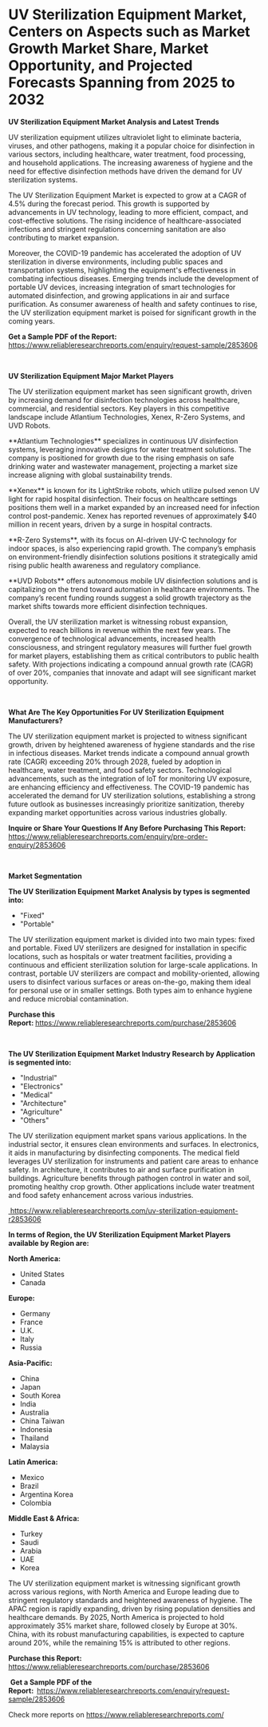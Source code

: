 <p><h1>UV Sterilization Equipment Market, Centers on Aspects such as Market Growth Market Share, Market Opportunity, and Projected Forecasts Spanning from 2025 to 2032</h1></p><p><strong>UV Sterilization Equipment Market Analysis and Latest Trends</strong></p>
<p><p>UV sterilization equipment utilizes ultraviolet light to eliminate bacteria, viruses, and other pathogens, making it a popular choice for disinfection in various sectors, including healthcare, water treatment, food processing, and household applications. The increasing awareness of hygiene and the need for effective disinfection methods have driven the demand for UV sterilization systems.</p><p>The UV Sterilization Equipment Market is expected to grow at a CAGR of 4.5% during the forecast period. This growth is supported by advancements in UV technology, leading to more efficient, compact, and cost-effective solutions. The rising incidence of healthcare-associated infections and stringent regulations concerning sanitation are also contributing to market expansion. </p><p>Moreover, the COVID-19 pandemic has accelerated the adoption of UV sterilization in diverse environments, including public spaces and transportation systems, highlighting the equipment's effectiveness in combating infectious diseases. Emerging trends include the development of portable UV devices, increasing integration of smart technologies for automated disinfection, and growing applications in air and surface purification. As consumer awareness of health and safety continues to rise, the UV sterilization equipment market is poised for significant growth in the coming years.</p></p>
<p><strong>Get a Sample PDF of the Report:&nbsp;</strong> <a href="https://www.reliableresearchreports.com/enquiry/request-sample/2853606?utm_campaign=3012&utm_medium=2&utm_source=Github&utm_content=ia&utm_term=12032025&utm_id=uv-sterilization-equipment">https://www.reliableresearchreports.com/enquiry/request-sample/2853606</a></p>
<p>&nbsp;</p>
<p><strong>UV Sterilization Equipment Major Market Players</strong></p>
<p><p>The UV sterilization equipment market has seen significant growth, driven by increasing demand for disinfection technologies across healthcare, commercial, and residential sectors. Key players in this competitive landscape include Atlantium Technologies, Xenex, R-Zero Systems, and UVD Robots.</p><p>**Atlantium Technologies** specializes in continuous UV disinfection systems, leveraging innovative designs for water treatment solutions. The company is positioned for growth due to the rising emphasis on safe drinking water and wastewater management, projecting a market size increase aligning with global sustainability trends.</p><p>**Xenex** is known for its LightStrike robots, which utilize pulsed xenon UV light for rapid hospital disinfection. Their focus on healthcare settings positions them well in a market expanded by an increased need for infection control post-pandemic. Xenex has reported revenues of approximately $40 million in recent years, driven by a surge in hospital contracts.</p><p>**R-Zero Systems**, with its focus on AI-driven UV-C technology for indoor spaces, is also experiencing rapid growth. The company’s emphasis on environment-friendly disinfection solutions positions it strategically amid rising public health awareness and regulatory compliance.</p><p>**UVD Robots** offers autonomous mobile UV disinfection solutions and is capitalizing on the trend toward automation in healthcare environments. The company’s recent funding rounds suggest a solid growth trajectory as the market shifts towards more efficient disinfection techniques.</p><p>Overall, the UV sterilization market is witnessing robust expansion, expected to reach billions in revenue within the next few years. The convergence of technological advancements, increased health consciousness, and stringent regulatory measures will further fuel growth for market players, establishing them as critical contributors to public health safety. With projections indicating a compound annual growth rate (CAGR) of over 20%, companies that innovate and adapt will see significant market opportunity.</p></p>
<p>&nbsp;</p>
<p><strong>What Are The Key Opportunities For UV Sterilization Equipment Manufacturers?</strong></p>
<p><p>The UV sterilization equipment market is projected to witness significant growth, driven by heightened awareness of hygiene standards and the rise in infectious diseases. Market trends indicate a compound annual growth rate (CAGR) exceeding 20% through 2028, fueled by adoption in healthcare, water treatment, and food safety sectors. Technological advancements, such as the integration of IoT for monitoring UV exposure, are enhancing efficiency and effectiveness. The COVID-19 pandemic has accelerated the demand for UV sterilization solutions, establishing a strong future outlook as businesses increasingly prioritize sanitization, thereby expanding market opportunities across various industries globally.</p></p>
<p><strong>Inquire or Share Your Questions If Any Before Purchasing This Report:</strong> <a href="https://www.reliableresearchreports.com/enquiry/pre-order-enquiry/2853606?utm_campaign=3012&utm_medium=2&utm_source=Github&utm_content=ia&utm_term=12032025&utm_id=uv-sterilization-equipment">https://www.reliableresearchreports.com/enquiry/pre-order-enquiry/2853606</a></p>
<p>&nbsp;</p>
<p><strong>Market Segmentation</strong></p>
<p><strong>The UV Sterilization Equipment Market Analysis by types is segmented into:</strong></p>
<p><ul><li>"Fixed"</li><li>"Portable"</li></ul></p>
<p><p>The UV sterilization equipment market is divided into two main types: fixed and portable. Fixed UV sterilizers are designed for installation in specific locations, such as hospitals or water treatment facilities, providing a continuous and efficient sterilization solution for large-scale applications. In contrast, portable UV sterilizers are compact and mobility-oriented, allowing users to disinfect various surfaces or areas on-the-go, making them ideal for personal use or in smaller settings. Both types aim to enhance hygiene and reduce microbial contamination.</p></p>
<p><strong>Purchase this Report:&nbsp;</strong><a href="https://www.reliableresearchreports.com/purchase/2853606?utm_campaign=3012&utm_medium=2&utm_source=Github&utm_content=ia&utm_term=12032025&utm_id=uv-sterilization-equipment">https://www.reliableresearchreports.com/purchase/2853606</a></p>
<p>&nbsp;</p>
<p><strong>The UV Sterilization Equipment Market Industry Research by Application is segmented into:</strong></p>
<p><ul><li>"Industrial"</li><li>"Electronics"</li><li>"Medical"</li><li>"Architecture"</li><li>"Agriculture"</li><li>"Others"</li></ul></p>
<p><p>The UV sterilization equipment market spans various applications. In the industrial sector, it ensures clean environments and surfaces. In electronics, it aids in manufacturing by disinfecting components. The medical field leverages UV sterilization for instruments and patient care areas to enhance safety. In architecture, it contributes to air and surface purification in buildings. Agriculture benefits through pathogen control in water and soil, promoting healthy crop growth. Other applications include water treatment and food safety enhancement across various industries.</p></p>
<p><a href="https://www.reliableresearchreports.com/uv-sterilization-equipment-r2853606?utm_campaign=3012&utm_medium=2&utm_source=Github&utm_content=ia&utm_term=12032025&utm_id=uv-sterilization-equipment">&nbsp;https://www.reliableresearchreports.com/uv-sterilization-equipment-r2853606</a></p>
<p><strong>In terms of Region, the UV Sterilization Equipment Market Players available by Region are:</strong></p>
<p>
    <p> <strong> North America: </strong>
        <ul>
            <li>United States</li>
            <li>Canada</li>
        </ul>
        </p> 
    <p> <strong> Europe: </strong>
        <ul>
            <li>Germany</li>
            <li>France</li>
            <li>U.K.</li>
            <li>Italy</li>
            <li>Russia</li>
        </ul>
        </p> 
    <p> <strong> Asia-Pacific: </strong>
        <ul>
            <li>China</li>
            <li>Japan</li>
            <li>South Korea</li>
            <li>India</li>
            <li>Australia</li>
            <li>China Taiwan</li>
            <li>Indonesia</li>
            <li>Thailand</li>
            <li>Malaysia</li>
        </ul>
        </p> 
    <p> <strong> Latin America: </strong>
        <ul>
            <li>Mexico</li>
            <li>Brazil</li>
            <li>Argentina Korea</li>
            <li>Colombia</li>
        </ul>
        </p> 
    <p> <strong> Middle East & Africa: </strong>
        <ul>
            <li>Turkey</li>
            <li>Saudi</li>
            <li>Arabia</li>
            <li>UAE</li>
            <li>Korea</li>
        </ul>
    </p>
    </p>
<p><p>The UV sterilization equipment market is witnessing significant growth across various regions, with North America and Europe leading due to stringent regulatory standards and heightened awareness of hygiene. The APAC region is rapidly expanding, driven by rising population densities and healthcare demands. By 2025, North America is projected to hold approximately 35% market share, followed closely by Europe at 30%. China, with its robust manufacturing capabilities, is expected to capture around 20%, while the remaining 15% is attributed to other regions.</p></p>
<p><strong>Purchase this Report: </strong><a href="https://www.reliableresearchreports.com/purchase/2853606?utm_campaign=3012&utm_medium=2&utm_source=Github&utm_content=ia&utm_term=12032025&utm_id=uv-sterilization-equipment">https://www.reliableresearchreports.com/purchase/2853606</a></p>
<p>&nbsp;<strong>Get a Sample PDF of the Report:&nbsp;&nbsp;</strong><a href="https://www.reliableresearchreports.com/enquiry/request-sample/2853606?utm_campaign=3012&utm_medium=2&utm_source=Github&utm_content=ia&utm_term=12032025&utm_id=uv-sterilization-equipment">https://www.reliableresearchreports.com/enquiry/request-sample/2853606</a></p>
<p><strong></strong></p>
<p>Check more reports on <a href="https://www.reliableresearchreports.com/?utm_campaign=3012&utm_medium=2&utm_source=Github&utm_content=ia&utm_term=12032025&utm_id=uv-sterilization-equipment">https://www.reliableresearchreports.com/</a></p>